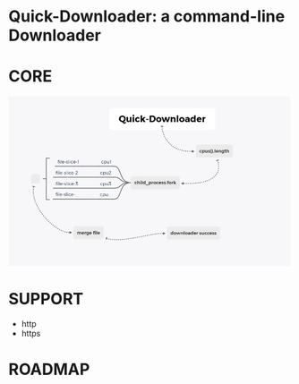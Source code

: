 # Quick-Downloader: a command-line Downloader

# CORE

![core process](/docs/quick-downloader.png)

# SUPPORT

- http
- https

# ROADMAP
